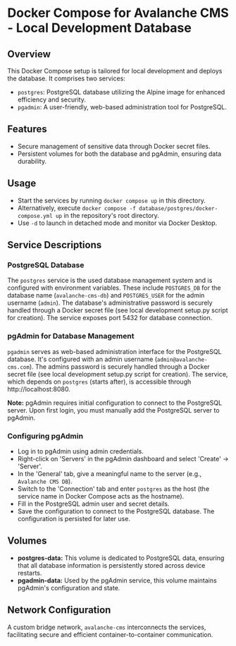 # Docker Compose for Avalanche CMS - Local Development Database

## Overview
This Docker Compose setup is tailored for local development and deploys the database. It comprises two services:
- `postgres`: PostgreSQL database utilizing the Alpine image for enhanced efficiency and security.
- `pgadmin`: A user-friendly, web-based administration tool for PostgreSQL.

## Features
- Secure management of sensitive data through Docker secret files.
- Persistent volumes for both the database and pgAdmin, ensuring data durability.

## Usage
- Start the services by running `docker compose up` in this directory.
- Alternatively, execute `docker compose -f database/postgres/docker-compose.yml up` in the repository's root directory.
- Use `-d` to launch in detached mode and monitor via Docker Desktop.

## Service Descriptions

### PostgreSQL Database
The `postgres` service is the used database management system and is configured with environment variables. These include `POSTGRES_DB` for the database name (`avalanche-cms-db`) and `POSTGRES_USER` for the admin username (`admin`). The database's administrative password is securely handled through a Docker secret file (see local development setup.py script for creation). The service exposes port 5432 for database connection.

### pgAdmin for Database Management
`pgadmin` serves as web-based administration interface for the PostgreSQL database. It's configured with an admin username (`admin@avalanche-cms.com`). The admins password is securely handled through a Docker secret file (see local development setup.py script for creation). The service, which depends on `postgres` (starts after), is accessible through http://localhost:8080.

**Note:** pgAdmin requires initial configuration to connect to the PostgreSQL server. Upon first login, you must manually add the PostgreSQL server to pgAdmin.

### Configuring pgAdmin
- Log in to pgAdmin using admin credentials.
- Right-click on 'Servers' in the pgAdmin dashboard and select 'Create' -> 'Server'.
- In the 'General' tab, give a meaningful name to the server (e.g., `Avalanche CMS DB`).
- Switch to the 'Connection' tab and enter `postgres` as the host (the service name in Docker Compose acts as the hostname).
- Fill in the PostgreSQL admin user and secret details.
- Save the configuration to connect to the PostgreSQL database. The configuration is persisted for later use.

## Volumes
- **postgres-data:** This volume is dedicated to PostgreSQL data, ensuring that all database information is persistently stored across device restarts.
- **pgadmin-data:** Used by the pgAdmin service, this volume maintains pgAdmin's configuration and state.

## Network Configuration
A custom bridge network, `avalanche-cms` interconnects the services, facilitating secure and efficient container-to-container communication.

